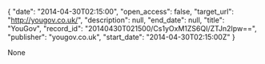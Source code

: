 {
  "date": "2014-04-30T02:15:00", 
  "open_access": false, 
  "target_url": "http://yougov.co.uk/", 
  "description": null, 
  "end_date": null, 
  "title": "YouGov", 
  "record_id": "20140430T021500/Cs1yOxM1ZS6QI/ZTJn2Ipw==", 
  "publisher": "yougov.co.uk", 
  "start_date": "2014-04-30T02:15:00Z"
}

None